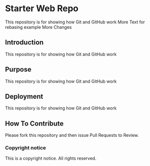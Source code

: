 # Starter Web Repo

This repository is for showing how Git and GitHub work
More Text for rebasing example
More Changes

## Introduction

This repository is for showing how Git and GitHub work

## Purpose

This repository is for showing how Git and GitHub work

## Deployment

This repository is for showing how Git and GitHub work

## How To Contribute

Please fork this repository and then issue Pull Requests to Review.

###  Copyright notice

This is a copyright notice.  All rights reserved.